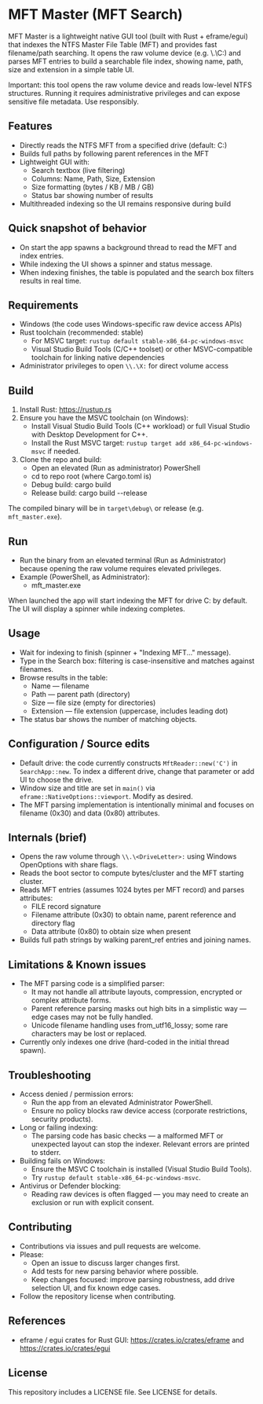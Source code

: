 # MFT Master (MFT Search)

MFT Master is a lightweight native GUI tool (built with Rust + eframe/egui) that indexes the NTFS Master File Table (MFT) and provides fast filename/path searching. It opens the raw volume device (e.g. \\.\C:) and parses MFT entries to build a searchable file index, showing name, path, size and extension in a simple table UI.

Important: this tool opens the raw volume device and reads low-level NTFS structures. Running it requires administrative privileges and can expose sensitive file metadata. Use responsibly.

## Features

- Directly reads the NTFS MFT from a specified drive (default: C:)
- Builds full paths by following parent references in the MFT
- Lightweight GUI with:
  - Search textbox (live filtering)
  - Columns: Name, Path, Size, Extension
  - Size formatting (bytes / KB / MB / GB)
  - Status bar showing number of results
- Multithreaded indexing so the UI remains responsive during build

## Quick snapshot of behavior

- On start the app spawns a background thread to read the MFT and index entries.
- While indexing the UI shows a spinner and status message.
- When indexing finishes, the table is populated and the search box filters results in real time.

## Requirements

- Windows (the code uses Windows-specific raw device access APIs)
- Rust toolchain (recommended: stable)
  - For MSVC target: `rustup default stable-x86_64-pc-windows-msvc`
  - Visual Studio Build Tools (C/C++ toolset) or other MSVC-compatible toolchain for linking native dependencies
- Administrator privileges to open `\\.\X:` for direct volume access

## Build

1. Install Rust: https://rustup.rs
2. Ensure you have the MSVC toolchain (on Windows):
   - Install Visual Studio Build Tools (C++ workload) or full Visual Studio with Desktop Development for C++.
   - Install the Rust MSVC target: `rustup target add x86_64-pc-windows-msvc` if needed.
3. Clone the repo and build:
   - Open an elevated (Run as administrator) PowerShell
   - cd to repo root (where Cargo.toml is)
   - Debug build: cargo build
   - Release build: cargo build --release

The compiled binary will be in `target\debug\` or release (e.g. `mft_master.exe`).

## Run

- Run the binary from an elevated terminal (Run as Administrator) because opening the raw volume requires elevated privileges.
- Example (PowerShell, as Administrator):
  - mft_master.exe

When launched the app will start indexing the MFT for drive C: by default. The UI will display a spinner while indexing completes.

## Usage

- Wait for indexing to finish (spinner + "Indexing MFT..." message).
- Type in the Search box: filtering is case-insensitive and matches against filenames.
- Browse results in the table:
  - Name — filename
  - Path — parent path (directory)
  - Size — file size (empty for directories)
  - Extension — file extension (uppercase, includes leading dot)
- The status bar shows the number of matching objects.

## Configuration / Source edits

- Default drive: the code currently constructs `MftReader::new('C')` in `SearchApp::new`. To index a different drive, change that parameter or add UI to choose the drive.
- Window size and title are set in `main()` via `eframe::NativeOptions::viewport`. Modify as desired.
- The MFT parsing implementation is intentionally minimal and focuses on filename (0x30) and data (0x80) attributes.

## Internals (brief)

- Opens the raw volume through `\\.\<DriveLetter>:` using Windows OpenOptions with share flags.
- Reads the boot sector to compute bytes/cluster and the MFT starting cluster.
- Reads MFT entries (assumes 1024 bytes per MFT record) and parses attributes:
  - FILE record signature
  - Filename attribute (0x30) to obtain name, parent reference and directory flag
  - Data attribute (0x80) to obtain size when present
- Builds full path strings by walking parent_ref entries and joining names.

## Limitations & Known issues

- The MFT parsing code is a simplified parser:
  - It may not handle all attribute layouts, compression, encrypted or complex attribute forms.
  - Parent reference parsing masks out high bits in a simplistic way — edge cases may not be fully handled.
  - Unicode filename handling uses from_utf16_lossy; some rare characters may be lost or replaced.
- Currently only indexes one drive (hard-coded in the initial thread spawn).

## Troubleshooting

- Access denied / permission errors:
  - Run the app from an elevated Administrator PowerShell.
  - Ensure no policy blocks raw device access (corporate restrictions, security products).
- Long or failing indexing:
  - The parsing code has basic checks — a malformed MFT or unexpected layout can stop the indexer. Relevant errors are printed to stderr.
- Building fails on Windows:
  - Ensure the MSVC C toolchain is installed (Visual Studio Build Tools).
  - Try `rustup default stable-x86_64-pc-windows-msvc`.
- Antivirus or Defender blocking:
  - Reading raw devices is often flagged — you may need to create an exclusion or run with explicit consent.

## Contributing

- Contributions via issues and pull requests are welcome.
- Please:
  - Open an issue to discuss larger changes first.
  - Add tests for new parsing behavior where possible.
  - Keep changes focused: improve parsing robustness, add drive selection UI, and fix known edge cases.
- Follow the repository license when contributing.

## References

- eframe / egui crates for Rust GUI: https://crates.io/crates/eframe and https://crates.io/crates/egui

## License

This repository includes a LICENSE file. See LICENSE for details.